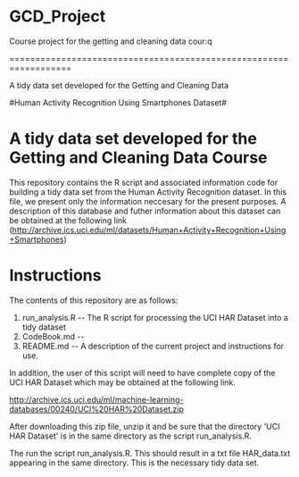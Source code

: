 
GCD_Project
===========

Course project for the getting and cleaning data cour:q

==================================================================

A tidy data set developed for the Getting and Cleaning Data

 #Human Activity Recognition Using Smartphones Dataset#

A tidy data set developed for the Getting and Cleaning Data Course 
==================================================================

   This repository contains the R script and associated information code for building a tidy data set from
the Human Activity Recognition dataset.  In this file, we present only the information neccesary for the
present purposes.  A description of this database and futher information about this dataset can be obtained at the following link (http://archive.ics.uci.edu/ml/datasets/Human+Activity+Recognition+Using+Smartphones)

Instructions
==================================================================

   The contents of this repository are as follows:

   1. run_analysis.R  -- The R script for processing the UCI HAR Dataset into a tidy dataset
   2. CodeBook.md     -- 
   3. README.md       -- A description of the current project and instructions for use.

   In addition, the user of this script will need to have complete copy of the UCI HAR Dataset which may be obtained at the following link.

http://archive.ics.uci.edu/ml/machine-learning-databases/00240/UCI%20HAR%20Dataset.zip

   After downloading this zip file, unzip it and be sure that the directory 'UCI HAR Dataset' is in the same directory as the script run_analysis.R.

   The run the script run_analysis.R.  This should result in a txt file HAR_data.txt appearing in the same directory.  This is the necessary tidy data set.
 
